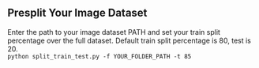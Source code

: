 ## Presplit Your Image Dataset

Enter the path to your image dataset PATH and set your train split percentage over the full dataset. Default train split percentage is 80, test is 20.
<br>`python split_train_test.py -f YOUR_FOLDER_PATH -t 85`